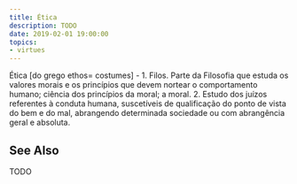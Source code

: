 ```yaml
---
title: Ética
description: TODO
date: 2019-02-01 19:00:00
topics: 
- virtues
---
```


Ética [do grego ethos= costumes] - 1. Filos. Parte da Filosofia que estuda os valores morais e os princípios que devem nortear o comportamento humano; ciência dos princípios da moral; a moral.  2.  Estudo dos juízos referentes à conduta humana, suscetíveis de qualificação do ponto de vista do bem e do mal, abrangendo determinada sociedade ou com abrangência geral e absoluta.


## See Also
TODO



